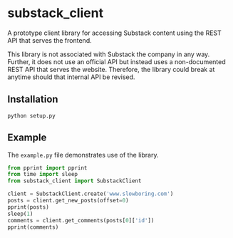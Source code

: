 # substack_client

A prototype client library for accessing Substack content using the REST API that serves the frontend.

This library is not associated with Substack the company in any way.
Further, it does not use an official API but instead uses a non-documented REST API
that serves the website.
Therefore, the library could break at anytime should that internal API be revised.

## Installation
```shell
python setup.py
```

## Example

The `example.py` file demonstrates use of the library.
```python
from pprint import pprint
from time import sleep
from substack_client import SubstackClient

client = SubstackClient.create('www.slowboring.com')
posts = client.get_new_posts(offset=0)
pprint(posts)
sleep(1)
comments = client.get_comments(posts[0]['id'])
pprint(comments)
```